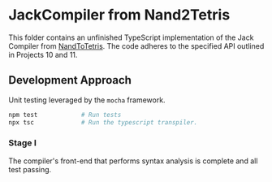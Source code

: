 JackCompiler from Nand2Tetris
=============================

This folder contains an unfinished TypeScript implementation of the Jack
Compiler from [NandToTetris](https://www.nand2tetris.org/).  The code adheres 
to the specified API outlined in Projects 10 and 11.

Development Approach
--------------------

Unit testing leveraged by the `mocha` framework. 

```bash
npm test            # Run tests
npx tsc             # Run the typescript transpiler.
```

### Stage I

The compiler's front-end that performs syntax analysis is complete and all test
passing.

